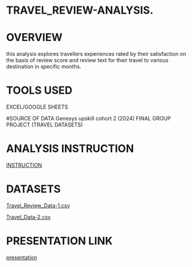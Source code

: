 # TRAVEL_REVIEW-ANALYSIS.

# OVERVIEW
this analysis explores travellers experiences rated by their satisfaction on the basis of review score and review text for their travel to various destination in specific months.

# TOOLS USED
EXCEL/GOOGLE SHEETS

#SOURCE OF DATA
Genesys upskill cohort 2 (2024) FINAL GROUP PROJECT (TRAVEL DATASETS)

# ANALYSIS INSTRUCTION
[INSTRUCTION](https://drive.google.com/file/d/1mHgTqcThtS2CQ6yd6VTnBhTdM-LfDA3o/view?usp=sharing)

# DATASETS
[Travel_Review_Data-1.csv](https://github.com/user-attachments/files/20027840/Travel_Review_Data-1.csv)

[Travel_Data-2.csv](https://github.com/user-attachments/files/20027838/Travel_Data-2.csv)

# PRESENTATION LINK
[presentation](https://docs.google.com/presentation/d/1XVMsg-nW021ZbomU2L08WEAYHgjFEZ02QWNoNpt-lHo/edit?usp=sharing)
